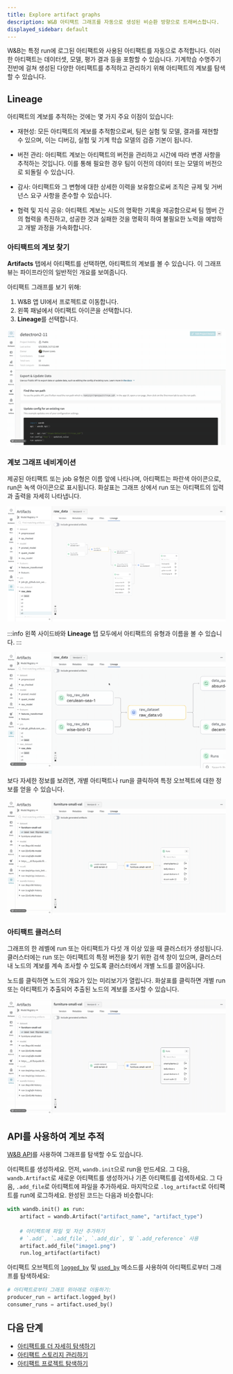 ```yaml
---
title: Explore artifact graphs
description: W&B 아티팩트 그래프를 자동으로 생성된 비순환 방향으로 트래버스합니다.
displayed_sidebar: default
---
```


W&B는 특정 run에 로그된 아티팩트와 사용된 아티팩트를 자동으로 추적합니다. 이러한 아티팩트는 데이터셋, 모델, 평가 결과 등을 포함할 수 있습니다. 기계학습 수명주기 전반에 걸쳐 생성된 다양한 아티팩트를 추적하고 관리하기 위해 아티팩트의 계보를 탐색할 수 있습니다.

## Lineage
아티팩트의 계보를 추적하는 것에는 몇 가지 주요 이점이 있습니다:

- 재현성: 모든 아티팩트의 계보를 추적함으로써, 팀은 실험 및 모델, 결과를 재현할 수 있으며, 이는 디버깅, 실험 및 기계 학습 모델의 검증 기본이 됩니다.

- 버전 관리: 아티팩트 계보는 아티팩트의 버전을 관리하고 시간에 따라 변경 사항을 추적하는 것입니다. 이를 통해 필요한 경우 팀이 이전의 데이터 또는 모델의 버전으로 되돌릴 수 있습니다.

- 감사: 아티팩트와 그 변형에 대한 상세한 이력을 보유함으로써 조직은 규제 및 거버넌스 요구 사항을 준수할 수 있습니다.

- 협력 및 지식 공유: 아티팩트 계보는 시도의 명확한 기록을 제공함으로써 팀 멤버 간의 협력을 촉진하고, 성공한 것과 실패한 것을 명확히 하여 불필요한 노력을 예방하고 개발 과정을 가속화합니다.

### 아티팩트의 계보 찾기
**Artifacts** 탭에서 아티팩트를 선택하면, 아티팩트의 계보를 볼 수 있습니다. 이 그래프 뷰는 파이프라인의 일반적인 개요를 보여줍니다.

아티팩트 그래프를 보기 위해:

1. W&B 앱 UI에서 프로젝트로 이동합니다.
2. 왼쪽 패널에서 아티팩트 아이콘을 선택합니다.
3. **Lineage**를 선택합니다.

![Getting to the Lineage tab](../../../static/images/artifacts/lineage1.gif)

### 계보 그래프 네비게이션

제공된 아티팩트 또는 job 유형은 이름 앞에 나타나며, 아티팩트는 파란색 아이콘으로, run은 녹색 아이콘으로 표시됩니다. 화살표는 그래프 상에서 run 또는 아티팩트의 입력과 출력을 자세히 나타냅니다.

![Run and artifact nodes](../../../static/images/artifacts/lineage2.png)

:::info
왼쪽 사이드바와 **Lineage** 탭 모두에서 아티팩트의 유형과 이름을 볼 수 있습니다.
:::

![Inputs and outputs](../../../static/images/artifacts/lineage2a.gif)

보다 자세한 정보를 보려면, 개별 아티팩트나 run을 클릭하여 특정 오브젝트에 대한 정보를 얻을 수 있습니다.

![Previewing a run](../../../static/images/artifacts/lineage3a.gif)

### 아티팩트 클러스터

그래프의 한 레벨에 run 또는 아티팩트가 다섯 개 이상 있을 때 클러스터가 생성됩니다. 클러스터에는 run 또는 아티팩트의 특정 버전을 찾기 위한 검색 창이 있으며, 클러스터 내 노드의 계보를 계속 조사할 수 있도록 클러스터에서 개별 노드를 끌어옵니다.

노드를 클릭하면 노드의 개요가 있는 미리보기가 열립니다. 화살표를 클릭하면 개별 run 또는 아티팩트가 추출되어 추출된 노드의 계보를 조사할 수 있습니다.

![Searching a run cluster](../../../static/images/artifacts/lineage3b.gif)

## API를 사용하여 계보 추적
[W&B API](../../ref/python/public-api/api.md)를 사용하여 그래프를 탐색할 수도 있습니다.

아티팩트를 생성하세요. 먼저, `wandb.init`으로 run을 만드세요. 그 다음, `wandb.Artifact`로 새로운 아티팩트를 생성하거나 기존 아티팩트를 검색하세요. 그 다음, `.add_file`로 아티팩트에 파일을 추가하세요. 마지막으로 `.log_artifact`로 아티팩트를 run에 로그하세요. 완성된 코드는 다음과 비슷합니다:

```python
with wandb.init() as run:
    artifact = wandb.Artifact("artifact_name", "artifact_type")

    # 아티팩트에 파일 및 자산 추가하기
    # `.add`, `.add_file`, `.add_dir`, 및 `.add_reference` 사용
    artifact.add_file("image1.png")
    run.log_artifact(artifact)
```

아티팩트 오브젝트의 [`logged_by`](../../ref/python/artifact.md#logged_by) 및 [`used_by`](../../ref/python/artifact.md#used_by) 메소드를 사용하여 아티팩트로부터 그래프를 탐색하세요:

```python
# 아티팩트로부터 그래프 위아래로 이동하기:
producer_run = artifact.logged_by()
consumer_runs = artifact.used_by()
```

## 다음 단계
- [아티팩트를 더 자세히 탐색하기](../artifacts/artifacts-walkthrough.md)
- [아티팩트 스토리지 관리하기](../artifacts/delete-artifacts.md)
- [아티팩트 프로젝트 탐색하기](https://wandb.ai/wandb-smle/artifact_workflow/artifacts/raw_dataset/raw_data/v0/lineage)